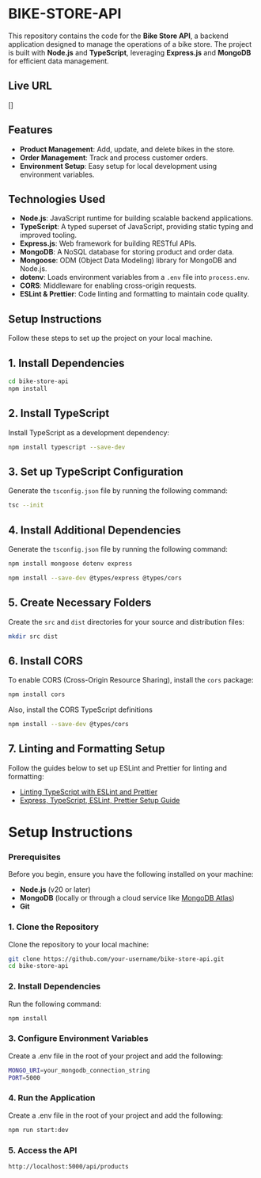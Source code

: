 # BIKE-STORE-API

This repository contains the code for the **Bike Store API**, a backend application designed to manage the operations of a bike store. The project is built with **Node.js** and **TypeScript**, leveraging **Express.js** and **MongoDB** for efficient data management.

## Live URL

[]

## Features

- **Product Management**: Add, update, and delete bikes in the store.
- **Order Management**: Track and process customer orders.
- **Environment Setup**: Easy setup for local development using environment variables.

## Technologies Used

- **Node.js**: JavaScript runtime for building scalable backend applications.
- **TypeScript**: A typed superset of JavaScript, providing static typing and improved tooling.
- **Express.js**: Web framework for building RESTful APIs.
- **MongoDB**: A NoSQL database for storing product and order data.
- **Mongoose**: ODM (Object Data Modeling) library for MongoDB and Node.js.
- **dotenv**: Loads environment variables from a `.env` file into `process.env`.
- **CORS**: Middleware for enabling cross-origin requests.
- **ESLint & Prettier**: Code linting and formatting to maintain code quality.

## Setup Instructions

Follow these steps to set up the project on your local machine.

## 1. Install Dependencies

```bash
cd bike-store-api
npm install
```

## 2. Install TypeScript

Install TypeScript as a development dependency:

```bash
npm install typescript --save-dev
```

## 3. Set up TypeScript Configuration

Generate the `tsconfig.json` file by running the following command:

```bash
tsc --init
```

## 4. Install Additional Dependencies

Generate the `tsconfig.json` file by running the following command:

```bash
npm install mongoose dotenv express
```

```bash
npm install --save-dev @types/express @types/cors
```

## 5. Create Necessary Folders

Create the `src` and `dist` directories for your source and distribution files:

```bash
mkdir src dist
```

## 6. Install CORS

To enable CORS (Cross-Origin Resource Sharing), install the `cors` package:

```bash
npm install cors
```

Also, install the CORS TypeScript definitions

```bash
npm install --save-dev @types/cors
```

## 7. Linting and Formatting Setup

Follow the guides below to set up ESLint and Prettier for linting and formatting:

- [Linting TypeScript with ESLint and Prettier](https://blog.logrocket.com/linting-typescript-eslint-prettier/)
- [Express, TypeScript, ESLint, Prettier Setup Guide](https://dev.to/shafayat/-express-typescript-eslint-prettiersetup-5fhg)


# Setup Instructions

### Prerequisites

Before you begin, ensure you have the following installed on your machine:

- **Node.js** (v20 or later)
- **MongoDB** (locally or through a cloud service like [MongoDB Atlas](https://www.mongodb.com/cloud/atlas))
- **Git**

### 1. Clone the Repository

Clone the repository to your local machine:

```bash
git clone https://github.com/your-username/bike-store-api.git
cd bike-store-api
```

### 2. Install Dependencies

Run the following command:

```bash
npm install
```

### 3. Configure Environment Variables

Create a .env file in the root of your project and add the following:

```bash
MONGO_URI=your_mongodb_connection_string
PORT=5000
```

### 4. Run the Application

Create a .env file in the root of your project and add the following:

```bash
npm run start:dev
```

### 5. Access the API

```bash
http://localhost:5000/api/products
```

